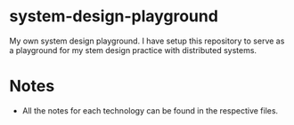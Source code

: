 # system-design-playground
My own system design playground. I have setup this repository to serve as a playground for my stem design practice with distributed systems.

# Notes
* All the notes for each technology can be found in the respective files.